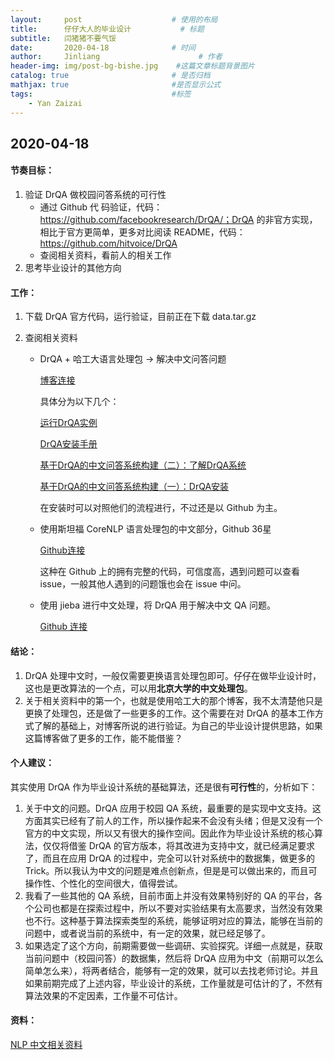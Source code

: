 ```yaml
---
layout:     post                    # 使用的布局
title:      仔仔大人的毕业设计           # 标题 
subtitle:   闫猪猪不要气馁 
date:       2020-04-18              # 时间
author:     Jinliang                      # 作者
header-img: img/post-bg-bishe.jpg    #这篇文章标题背景图片
catalog: true                       # 是否归档
mathjax: true                       #是否显示公式
tags:                               #标签
    - Yan Zaizai
---
```


## 2020-04-18

#### 节奏目标：

1. 验证 DrQA 做校园问答系统的可行性
   - 通过 Github 代	码验证，代码：https://github.com/facebookresearch/DrQA/；DrQA 的非官方实现，相比于官方更简单，更多对比阅读 README，代码：https://github.com/hitvoice/DrQA
   - 查阅相关资料，看前人的相关工作
2. 思考毕业设计的其他方向



#### 工作：

1. 下载 DrQA 官方代码，运行验证，目前正在下载 data.tar.gz

2. 查阅相关资料

   - DrQA + 哈工大语言处理包 -> 解决中文问答问题

     [博客连接](https://www.cnblogs.com/bayolante/tag/%E6%9C%BA%E5%99%A8%E5%AD%A6%E4%B9%A0/)

     具体分为以下几个：

     [运行DrQA实例](https://www.cnblogs.com/bayolante/p/9543710.html)

     [DrQA安装手册](https://www.cnblogs.com/bayolante/p/9543692.html)

     [基于DrQA的中文问答系统构建（二）：了解DrQA系统](https://www.cnblogs.com/bayolante/p/9525405.html)

     [基于DrQA的中文问答系统构建（一）：DrQA安装](https://www.cnblogs.com/bayolante/p/9506154.html)

     在安装时可以对照他们的流程进行，不过还是以 Github 为主。

   - 使用斯坦福 CoreNLP 语言处理包的中文部分，Github 36星

     [Github连接](https://github.com/AmoseKang/DrQA_cn)

     这种在 Github 上的拥有完整的代码，可信度高，遇到问题可以查看 issue，一般其他人遇到的问题饿也会在 issue 中问。

   - 使用 jieba 进行中文处理，将 DrQA 用于解决中文 QA 问题。

     [Github 连接](https://github.com/mazzzystar/DrQAChinese)



#### 结论：

1. DrQA 处理中文时，一般仅需要更换语言处理包即可。仔仔在做毕业设计时，这也是更改算法的一个点，可以用**北京大学的中文处理包**。
2. 关于相关资料中的第一个，也就是使用哈工大的那个博客，我不太清楚他只是更换了处理包，还是做了一些更多的工作。这个需要在对 DrQA 的基本工作方式了解的基础上，对博客所说的进行验证。为自己的毕业设计提供思路，如果这篇博客做了更多的工作，能不能借鉴？



#### 个人建议：

其实使用 DrQA 作为毕业设计系统的基础算法，还是很有**可行性**的，分析如下：

1. 关于中文的问题。DrQA 应用于校园 QA 系统，最重要的是实现中文支持。这方面其实已经有了前人的工作，所以操作起来不会没有头绪；但是又没有一个官方的中文实现，所以又有很大的操作空间。因此作为毕业设计系统的核心算法，仅仅将借鉴 DrQA 的官方版本，将其改进为支持中文，就已经满足要求了，而且在应用 DrQA 的过程中，完全可以针对系统中的数据集，做更多的 Trick。所以我认为中文的问题是难点创新点，但是是可以做出来的，而且可操作性、个性化的空间很大，值得尝试。
2. 我看了一些其他的 QA 系统，目前市面上并没有效果特别好的 QA 的平台，各个公司也都是在探索过程中，所以不要对实验结果有太高要求，当然没有效果也不行。这种基于算法探索类型的系统，能够证明对应的算法，能够在当前的问题中，或者说当前的系统中，有一定的效果，就已经足够了。
3. 如果选定了这个方向，前期需要做一些调研、实验探究。详细一点就是，获取当前问题中（校园问答）的数据集，然后将 DrQA 应用为中文（前期可以怎么简单怎么来），将两者结合，能够有一定的效果，就可以去找老师讨论。并且如果前期完成了上述内容，毕业设计的系统，工作量就是可估计的了，不然有算法效果的不定因素，工作量不可估计。



#### 资料：

[NLP 中文相关资料](https://github.com/crownpku/Awesome-Chinese-NLP)